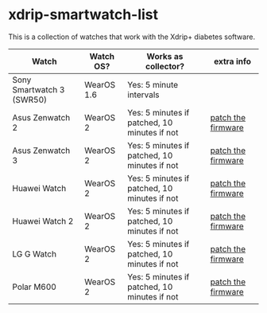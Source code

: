 # xdrip-smartwatch-list
This is a collection of watches that work with the Xdrip+ diabetes software.



Watch | Watch OS? | Works as collector? | extra info
----- | --------- | ------------------- | ----------
Sony Smartwatch 3 (SWR50) | WearOS 1.6 | Yes: 5 minute intervals | 
Asus Zenwatch 2 | WearOS 2 | Yes: 5 minutes if patched, 10 minutes if not | [patch the firmware](https://github.com/NightscoutFoundation/xDrip/wiki/Patching-Android-Wear-devices-for-use-with-the-G5)
Asus Zenwatch 3 | WearOS 2  | Yes: 5 minutes if patched, 10 minutes if not | [patch the firmware](https://github.com/NightscoutFoundation/xDrip/wiki/Patching-Android-Wear-devices-for-use-with-the-G5)
Huawei Watch | WearOS 2  | Yes: 5 minutes if patched, 10 minutes if not | [patch the firmware](https://github.com/NightscoutFoundation/xDrip/wiki/Patching-Android-Wear-devices-for-use-with-the-G5)
Huawei Watch 2 | WearOS 2  | Yes: 5 minutes if patched, 10 minutes if not | [patch the firmware](https://github.com/NightscoutFoundation/xDrip/wiki/Patching-Android-Wear-devices-for-use-with-the-G5)
LG G Watch | WearOS 2  | Yes: 5 minutes if patched, 10 minutes if not | [patch the firmware](https://github.com/NightscoutFoundation/xDrip/wiki/Patching-Android-Wear-devices-for-use-with-the-G5)
Polar M600 | WearOS 2  | Yes: 5 minutes if patched, 10 minutes if not | [patch the firmware](https://github.com/NightscoutFoundation/xDrip/wiki/Patching-Android-Wear-devices-for-use-with-the-G5)

